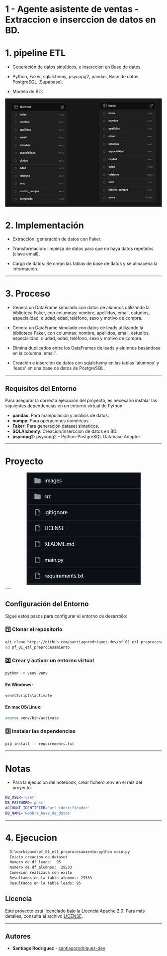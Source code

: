 # 1 - Agente asistente de ventas - Extraccion e inserccion de datos en BD.
# 1. pipeline ETL

-   Generación de datos sintéticos, e inserccion en Base de datos.

-   Python, Faker, sqlalchemy, psycopg2, pandas, Base de datos PostgreSQL (Supabase).

-   Modelo de BD:

   <div style="text-align: center;">
     <img src="https://github.com/santiagorodriguez-dev/pf_01_etl_preprocesamiento/blob/main/images/bd.png" alt="logo" />
   </div>

# 2. Implementación

-   Extracción: generación de datos con Faker.

-   Transformación: limpieza de datos para que no haya datos repetidos (clave email).

-   Carga de datos: Se crean las tablas de base de datos y se almacena la información.
---
# 3. Proceso

-   Genera un DataFrame simulado con datos de alumnos utilizando la biblioteca Faker, con columnas: 
    nombre, apellidos, email, estudios, especialidad, ciudad, edad, teléfono, sexo y motivo de compra.

-   Genera un DataFrame simulado con datos de leads utilizando la biblioteca Faker, con columnas: 
    nombre, apellidos, email, estudios, especialidad, ciudad, edad, teléfono, sexo y motivo de compra.

-   Elimina duplicados entre los DataFrames de leads y alumnos basándose en la columna 'email'.

-   Creación e inserción de datos con sqlalchemy en las tablas 'alumnos' y 'leads' en una base de datos de PostgreSQL.
---
## Requisitos del Entorno

Para asegurar la correcta ejecución del proyecto, es necesario instalar las siguientes dependencias en un entorno virtual de Python:

- **pandas**: Para manipulación y análisis de datos.
- **numpy**: Para operaciones numéricas.
- **Faker**: Para generación dataset sinteticos.
- **SQLAlchemy**: Creacion/inserccion de datos en BD.
- **psycopg2**: psycopg2 - Python-PostgreSQL Database Adapter.

---
# Proyecto
   <div style="text-align: center;">
     <img src="https://github.com/santiagorodriguez-dev/pf_01_etl_preprocesamiento/blob/main/images/estructura.png" alt="logo" />
   </div>
---

## Configuración del Entorno

Sigue estos pasos para configurar el entorno de desarrollo:

### 1️⃣ Clonar el repositorio

```bash
git clone https://github.com/santiagorodriguez-dev/pf_01_etl_preprocesamiento.git
cd pf_01_etl_preprocesamiento
```

### 2️⃣ Crear y activar un entorno virtual

```bash
python -m venv venv
```

#### En Windows:
```bash
venv\Scripts\activate
```

#### En macOS/Linux:
```bash
source venv/bin/activate
```

### 3️⃣ Instalar las dependencias

```bash
pip install -r requirements.txt
```
---
# Notas
-   Para la ejecucion del notebook, crear fichero .env en el raiz del proyecto.

```sh
DB_USER='user'
DB_PASSWORD='pass'
ACCOUNT_IDENTIFIER='url_identificador'
DB_NAME='Nombre_base_de_datos'
```
---
# 4. Ejecucion
```sh
  D:\workspace\pf_01_etl_preprocesamiento>python main.py
  Inicio creacion de dataset
  Numero de df_leads:  95
  Numero de df_alumnos:  29533
  Conexión realizada con éxito
  Resultados en la tabla alumnos: 29533
  Resultados en la tabla leads: 95
```

## Licencia

Este proyecto está licenciado bajo la Licencia Apache 2.0. Para más detalles, consulta el archivo [LICENSE](LICENSE).

---

## Autores
* **Santiago Rodriguez** - [santiagorodriguez-dev](https://github.com/santiagorodriguez-dev)
